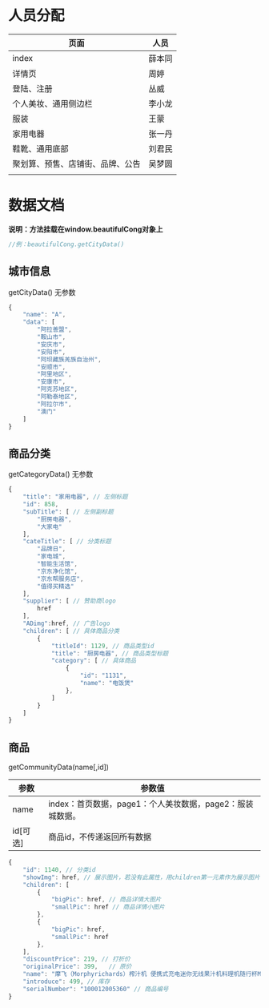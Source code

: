 # 人员分配



| 页面                             | 人员   |
| -------------------------------- | ------ |
| index                            | 薛本同 |
| 详情页                           | 周婷   |
| 登陆、注册                       | 丛威   |
| 个人美妆、通用侧边栏             | 李小龙 |
| 服装                             | 王蒙   |
| 家用电器                         | 张一丹 |
| 鞋靴、通用底部                   | 刘君民 |
| 聚划算、预售、店铺街、品牌、公告 | 吴梦圆 |
|                                  |        |



# 数据文档

**说明：方法挂载在window.beautifulCong对象上**

```javascript
//例：beautifulCong.getCityData()
```



## 城市信息

getCityData() 无参数

```javascript
{
    "name": "A",
    "data": [
        "阿拉善盟",
        "鞍山市",
        "安庆市",
        "安阳市",
        "阿坝藏族羌族自治州",
        "安顺市",
        "阿里地区",
        "安康市",
        "阿克苏地区",
        "阿勒泰地区",
        "阿拉尔市",
        "澳门"
    ]
}
```



## 商品分类  

getCategoryData() 无参数

```javascript
{
    "title": "家用电器", // 左侧标题
    "id": 858,	
    "subTitle": [ // 左侧副标题
        "厨房电器",
        "大家电"
    ],
    "cateTitle": [ // 分类标题
        "品牌日",
        "家电城",
        "智能生活馆",
        "京东净化馆",
        "京东帮服务店",
        "值得买精选"
    ],
    "supplier": [ // 赞助商logo
        href
    ],
    "ADimg":href, // 广告logo
    "children": [ // 具体商品分类
        {
            "titleId": 1129, // 商品类型id
            "title": "厨房电器", // 商品类型标题
            "category": [ // 具体商品
                {
                    "id": "1131",
                    "name": "电饭煲"
                },
            ]
        }
    ]
}
```



## 商品

getCommunityData(name[,id])

| 参数     | 参数值                                                    |
| -------- | --------------------------------------------------------- |
| name     | index：首页数据，page1：个人美妆数据，page2：服装城数据。 |
| id[可选] | 商品id，不传递返回所有数据                                |

```javascript
{
    "id": 1140, // 分类id
    "showImg": href, // 展示图片，若没有此属性，用children第一元素作为展示图片
    "children": [
        {
            "bigPic": href, // 商品详情大图片
            "smallPic": href // 商品详情小图片
        },
        {
            "bigPic": href,
            "smallPic": href
        },
    ],
    "discountPrice": 219, // 打折价
    "originalPrice": 399,	// 原价
    "name": "摩飞（Morphyrichards）榨汁机 便携式充电迷你无线果汁机料理机随行杯MR9800 蓝色", // 商品名称
    "introduce": 499, // 库存
    "serialNumber": "100012005360" // 商品编号
}
```



